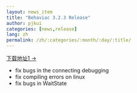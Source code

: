 ```yaml
---
layout: news_item
title: "Behaviac 3.2.3 Release"
author: pjkui
categories: [news,release]
lang: zh
permalink: /zh/:categories/:month/:day/:title/
---
```



<a href="https://github.com/TencentOpen/behaviac/releases/download/3.2.3/BehaviacSetup_3.2.3.exe">下载地址1 &rarr;</a>

- fix bugs in the connecting debugging
- fix compiling errors on linux
- fix bugs in WaitState 